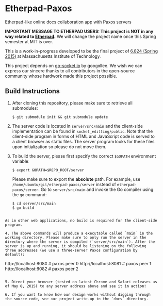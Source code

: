 # Etherpad-Paxos
Etherpad-like online docs collaboration app with Paxos servers

**IMPORTANT MESSAGE TO ETHERPAD USERS: This project is NOT in any way related to [Etherpad](http://etherpad.org).** We will change the project name once this Spring semester at MIT is over.

This is a work-in-progress developed to be the final project of [6.824 (Spring 2015)](http://nil.csail.mit.edu/6.824/2015/) at Massachusetts Institute of Technology.

This project depends on [go-socket.io](https://github.com/googollee/go-socket.io) by googollee. We wish we can express our sincere thanks to all contributors in the open-source community whose hardwork made this project possible.

## Build Instructions
1. After cloning this repository, please make sure to retrieve all submodules:

   ```shell
   $ git submodule init && git submodule update
   ```

2. The server code is located in `server/src/main` and the client-side implementation can be found in `socket_editting/public`. Note that the client-side program in forms of HTML and JavaScript code is served to a client browser as static files. The server program looks for these files upon initialization so please do not move them.

3. To build the server, please first specify the correct `$GOPATH` environment variable:

   ```shell
   $ export GOPATH=$REPO_ROOT/server
   ```
   Please make sure to export the **absolute** path. For example, use `/home/ubuntu/git/etherpad-paxos/server` instead of `etherpad-paxos/server`.
   Go to `server/src/main` and invoke the Go compiler using the `go` command:

   ```shell
   $ cd server/src/main
   $ go build
  ```
  
  As in other web applications, no build is required for the client-side program.

4. The above commands will produce a executable called `main` in the working directory. Please make sure to only run the server in the directory where the server is compiled (`server/src/main`). After the server is up and running, it should be listening on the following three addresses (we use a three-server Paxos configuration by default):

   ```
   http://localhost:8080 # paxos peer 0
   http://localhost:8081 # paxos peer 1
   http://localhost:8082 # paxos peer 2
   ```

5. Direct your browser (tested on latest Chrome and Safari releases as of May 8, 2015) to any server address above and see it in action!

6. If you want to know how our design works without digging through the source code, see our project write-up in the `docs` directory.
